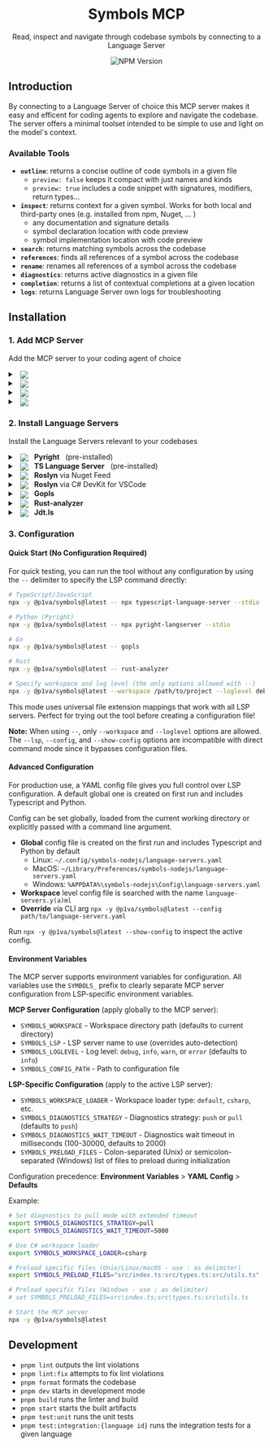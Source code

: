<div align="center">

# Symbols MCP

Read, inspect and navigate through codebase symbols by connecting to a Language Server

![NPM Version](https://img.shields.io/npm/v/%40p1va%2Fsymbols?style=flat)


</div>

## Introduction

By connecting to a Language Server of choice this MCP server makes it easy and efficent for coding agents to explore and navigate the codebase.
The server offers a minimal toolset intended to be simple to use and light on the model's context.

### Available Tools

- **`outline`**: returns a concise outline of code symbols in a given file
  - `preview: false` keeps it compact with just names and kinds
  - `preview: true` includes a code snippet with signatures, modifiers, return types...
- **`inspect`**: returns context for a given symbol. Works for both local and third-party ones (e.g. installed from npm, Nuget, ... )
  - any documentation and signature details
  - symbol declaration location with code preview
  - symbol implementation location with code preview
- **`search`**: returns matching symbols across the codebase
- **`references`**: finds all references of a symbol across the codebase
- **`rename`**: renames all references of a symbol across the codebase
- **`diagnostics`**: returns active diagnostics in a given file
- **`completion`**: returns a list of contextual completions at a given location
- **`logs`**: returns Language Server own logs for troubleshooting

## Installation

### 1. Add MCP Server

Add the MCP server to your coding agent of choice

<details>

<summary>
  &nbsp;
  <picture>
    <img src="https://img.shields.io/badge/Claude_Code-555?logo=claude" valign="middle">
  </picture>
</summary>

### Claude Code

To install the MCP server add this to your repository `.mcp.json` file

```json
{
  "mcpServers": {
    "symbols": {
      "command": "npx",
      "args": ["-y", "@p1va/symbols@latest"]
    }
  }
}
```

or

```sh
claude mcp add symbols -- npx -y @p1va/symbols@latest
```
</details>

<details>

<summary>
  &nbsp;
  <picture>
    <img src="https://img.shields.io/badge/OpenAI_Codex-%23412991?logo=openai&logoColor=white" valign="middle">
  </picture>
</summary>

### OpenAI Codex

To install the MCP server add this to your global `$HOME/.codex/config.toml` file

```toml
[mcp_servers.symbols]
command = "npx"
args = ["-y", "@p1va/symbols@latest"]
```
</details>

<details>
  
<summary>
  &nbsp;
  <picture>
    <img src="https://img.shields.io/badge/Gemini_CLI-8E75B2?logo=google%20gemini&logoColor=white" valign="middle">
  </picture>
</summary>  

### Google Gemini CLI

To install the MCP server add this to your repository `.gemini/settings.json` file

```json
{
  "mcpServers": {
    "symbols": {
      "command": "npx",
      "args": ["-y", "@p1va/symbols@latest"],
      "env": {},
      "cwd": ".",
      "timeout": 30000,
      "trust": true
    }
  }
}
```

</details>

<details>

<summary>
  &nbsp;
  <picture>
    <img src="https://img.shields.io/badge/GitHub_Copilot-8957E5?logo=github-copilot&logoColor=white" valign="middle">
  </picture>
</summary>

### GitHub Copilot

To install the MCP server add this to your repository's `.vscode/mcp.json` file

```json
{
  "servers": {
    "symbols": {
      "type": "stdio",
      "command": "npx",
      "args": ["-y", "@p1va/symbols@latest"]
    }
  }
}
```

</details>

### 2. Install Language Servers

Install the Language Servers relevant to your codebases

<details>
<summary>
  &nbsp;
  <picture>
    <img src="https://img.shields.io/badge/PY-3670A0?&logo=python&logoColor=ffdd54" valign="middle">
  </picture>
  &nbsp;
  <b>Pyright</b>
  &nbsp;
  (pre-installed)
</summary>

### Pyright

#### Installation

✅ This Language Server is installed as a dependecy of the MCP server and does not need installation.

#### Configuration

✅ A default configuration for this Language Server is created during startup so things *should* work out of the box.

#### Troubleshooting

If the `logs` tool output includes errors or the `diagnostics` tool only reports module import errors even when none appear in the IDE these might be signs of Pyright not detecting the virtual environment.

You can update your `pyproject.toml` to correctly point it to the virtual environment location.

```toml
[tool.pyright]
venvPath = "."
venv = ".venv"
```

</details>

<details>

<summary>
  &nbsp;
  <picture>
    <img src="https://img.shields.io/badge/TS-%23007ACC.svg?logo=typescript&logoColor=white" valign="middle">
  </picture>
  &nbsp;
  <b>TS Language Server</b>
  &nbsp;
  (pre-installed)
</summary>

### Typescript Language Server for TS and JS

#### Installation

✅ This Language Server is installed as a dependecy of the MCP server and does not need installation.

#### Configuration

✅ A default configuration for this Language Server is created during startup so things *should* work out of the box.

</details>

<details>

<summary>
  &nbsp;
  <picture>
    <img src="https://img.shields.io/badge/C%23-blueviolet?logo=dotnet" valign="middle">
  </picture>
  &nbsp;
  <b>Roslyn</b> via Nuget Feed
</summary>

### Roslyn Language Server

#### Installation

The official Csharp Language Server is distributed over the [VS IDE Nuget feed](https://pkgs.dev.azure.com/azure-public/vside/_packaging/vs-impl/nuget/v3/index.json) as a self-contained executable.

To download and extract it to an installation directory we use the `dotnet` CLI with a temporary project file named `ServerDownload.csproj` having the following content:

```xml
<Project Sdk="Microsoft.NET.Sdk">
  <PropertyGroup>
    <PackageNameBase>Microsoft.CodeAnalysis.LanguageServer</PackageNameBase>
    <PackageVersion>5.0.0-1.25353.13</PackageVersion>
    <RestorePackagesPath  Condition=" '$(RestorePackagesPath)' == '' ">/tmp/lsp-download</RestorePackagesPath>
    <ServerPath Condition=" '$(DownloadPath)' == '' ">./LspServer/</ServerPath>
    <TargetFramework>net9.0</TargetFramework>
    <DisableImplicitNuGetFallbackFolder>true</DisableImplicitNuGetFallbackFolder>
    <AutomaticallyUseReferenceAssemblyPackages>false</AutomaticallyUseReferenceAssemblyPackages>
    <RestoreSources>
      https://pkgs.dev.azure.com/azure-public/vside/_packaging/vs-impl/nuget/v3/index.json
    </RestoreSources>
  </PropertyGroup>
  <ItemGroup>
    <PackageDownload Include="$(PackageNameBase).$(Platform)" version="[$(PackageVersion)]" />
  </ItemGroup>
  <Target Name="SimplifyPath" AfterTargets="Restore">
    <PropertyGroup>
      <PackageIdFolderName>$(PackageNameBase.ToLower()).$(Platform.ToLower())</PackageIdFolderName>
      <PackageContentPath>$(RestorePackagesPath)/$(PackageIdFolderName)/$(PackageVersion)/content/LanguageServer/$(Platform)/</PackageContentPath>
    </PropertyGroup>
    <ItemGroup>
      <ServerFiles Include="$(PackageContentPath)**/*" />
    </ItemGroup>
    <Copy SourceFiles="@(ServerFiles)" DestinationFolder="$(ServerPath)%(RecursiveDir)" />
    <RemoveDir Directories="$(RestorePackagesPath)" />
  </Target>
</Project>
```

Then pick the platform identifier matching your machine

- `win-x64`
- `win-arm64`
- `linux-x64`
- `linux-arm64`
- `linux-musl-x64`
- `linux-musl-arm64`
- `osx-x64`
- `osx-arm64`
- `neutral`

Finally restore the temporary project to trigger the download the Language Server to `RestorePackagesPath` and extract it to its final location in  `ServerPath`.

```sh
dotnet restore ServerDownload.csproj \
  /p:Platform=YOUR-PLATFORM-ID \
  /p:RestorePackagesPath=/tmp/lsp-download \
  /p:ServerPath=$HOME/.csharp-lsp/
```

To double-check the outcome of the installation run the command below

```sh
$HOME/.csharp-lsp/Microsoft.CodeAnalysis.LanguageServer --version
```
</details>

<details>
  
<summary>
  &nbsp;
  <picture>
    <img src="https://custom-icon-badges.demolab.com/badge/C%23-0078d7.svg?logo=vsc&logoColor=white" valign="middle">
  </picture>
  &nbsp;
  <b>Roslyn</b> via C# DevKit for VSCode
</summary>

### Roslyn
x

#### Installation
x

</details>


<details>

<summary>
  &nbsp;
  <picture>
    <img src="https://img.shields.io/badge/GO-%2300ADD8.svg?logo=go&logoColor=white" valign="middle">
  </picture>
  &nbsp;
  <b>Gopls</b>
</summary>

### Gopls

#### Installation

```sh
go install golang.org/x/tools/gopls@latest
```

To double-check the outcome of the installation run the command below

```sh
gopls version
```

</details>

<details>

<summary>
  &nbsp;
  <picture>
    <img src="https://img.shields.io/badge/RS-%23000000.svg?logo=rust&logoColor=white" valign="middle">
  </picture>
  &nbsp;
  <b>Rust-analyzer</b>
</summary>

### Rust-analyzer

#### Installation

```sh
rustup component add rust-analyzer
```

To double-check the outcome of the installation run the command below

```sh
rust-analyzer --version
```

</details>

<details>
  
<summary>
  &nbsp;
  <picture>
    <img src="https://img.shields.io/badge/JV-ED8B00?logo=openjdk&logoColor=white" valign="middle">
  </picture>
  &nbsp;
  <b>Jdt.ls</b>
</summary>

### jdt.ls

x

#### Installation

x

</details>


### 3. Configuration

#### Quick Start (No Configuration Required)

For quick testing, you can run the tool without any configuration by using the `--` delimiter to specify the LSP command directly:

```bash
# TypeScript/JavaScript
npx -y @p1va/symbols@latest -- npx typescript-language-server --stdio

# Python (Pyright)
npx -y @p1va/symbols@latest -- npx pyright-langserver --stdio

# Go
npx -y @p1va/symbols@latest -- gopls

# Rust
npx -y @p1va/symbols@latest -- rust-analyzer

# Specify workspace and log level (the only options allowed with --)
npx -y @p1va/symbols@latest --workspace /path/to/project --loglevel debug -- gopls
```

This mode uses universal file extension mappings that work with all LSP servers. Perfect for trying out the tool before creating a configuration file!

**Note:** When using `--`, only `--workspace` and `--loglevel` options are allowed. The `--lsp`, `--config`, and `--show-config` options are incompatible with direct command mode since it bypasses configuration files.

#### Advanced Configuration

For production use, a YAML config file gives you full control over LSP configuration.
A default global one is created on first run and includes Typescript and Python.

Config can be set globally, loaded from the current working directory or explicitly passed with a command line argument.

- **Global** config file is created on the first run and includes Typescript and Python by default
  - Linux: `~/.config/symbols-nodejs/language-servers.yaml`
  - MacOS: `~/Library/Preferences/symbols-nodejs/language-servers.yaml`
  - Windows: `%APPDATA%\symbols-nodejs\Config\language-servers.yaml`
- **Workspace** level config file is searched with the name `language-servers.y(a)ml`
- **Override** via CLI arg `npx -y @p1va/symbols@latest --config path/to/language-servers.yaml`

Run `npx -y @p1va/symbols@latest --show-config` to inspect the active config.

#### Environment Variables

The MCP server supports environment variables for configuration. All variables use the `SYMBOLS_` prefix to clearly separate MCP server configuration from LSP-specific environment variables.

**MCP Server Configuration** (apply globally to the MCP server):

- `SYMBOLS_WORKSPACE` - Workspace directory path (defaults to current directory)
- `SYMBOLS_LSP` - LSP server name to use (overrides auto-detection)
- `SYMBOLS_LOGLEVEL` - Log level: `debug`, `info`, `warn`, or `error` (defaults to `info`)
- `SYMBOLS_CONFIG_PATH` - Path to configuration file

**LSP-Specific Configuration** (apply to the active LSP server):

- `SYMBOLS_WORKSPACE_LOADER` - Workspace loader type: `default`, `csharp`, etc.
- `SYMBOLS_DIAGNOSTICS_STRATEGY` - Diagnostics strategy: `push` or `pull` (defaults to `push`)
- `SYMBOLS_DIAGNOSTICS_WAIT_TIMEOUT` - Diagnostics wait timeout in milliseconds (100-30000, defaults to 2000)
- `SYMBOLS_PRELOAD_FILES` - Colon-separated (Unix) or semicolon-separated (Windows) list of files to preload during initialization

Configuration precedence: **Environment Variables** > **YAML Config** > **Defaults**

Example:
```bash
# Set diagnostics to pull mode with extended timeout
export SYMBOLS_DIAGNOSTICS_STRATEGY=pull
export SYMBOLS_DIAGNOSTICS_WAIT_TIMEOUT=5000

# Use C# workspace loader
export SYMBOLS_WORKSPACE_LOADER=csharp

# Preload specific files (Unix/Linux/macOS - use : as delimiter)
export SYMBOLS_PRELOAD_FILES="src/index.ts:src/types.ts:src/utils.ts"

# Preload specific files (Windows - use ; as delimiter)
# set SYMBOLS_PRELOAD_FILES=src\index.ts;src\types.ts;src\utils.ts

# Start the MCP server
npx -y @p1va/symbols@latest
```

## Development

- `pnpm lint` outputs the lint violations
- `pnpm lint:fix` attempts to fix lint violations
- `pnpm format` formats the codebase
- `pnpm dev` starts in development mode
- `pnpm build` runs the linter and build
- `pnpm start` starts the built artifacts
- `pnpm test:unit` runs the unit tests
- `pnpm test:integration:{language id}` runs the integration tests for a given language

